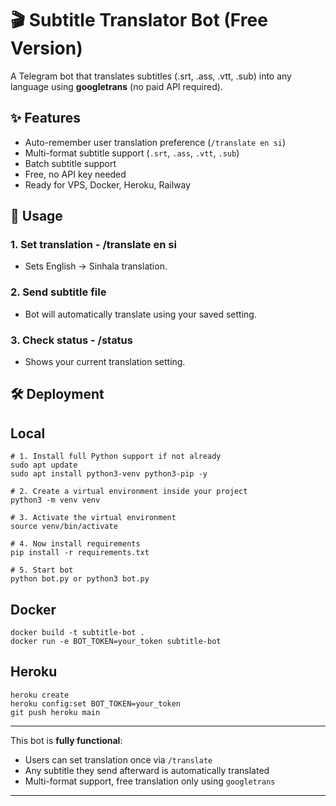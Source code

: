 # 🎬 Subtitle Translator Bot (Free Version)

A Telegram bot that translates subtitles (.srt, .ass, .vtt, .sub) into any language using **googletrans** (no paid API required).

## ✨ Features

- Auto-remember user translation preference (`/translate en si`)  
- Multi-format subtitle support (`.srt`, `.ass`, `.vtt`, `.sub`)  
- Batch subtitle support  
- Free, no API key needed  
- Ready for VPS, Docker, Heroku, Railway  

## 🚀 Usage

### 1. Set translation - /translate en si
- Sets English → Sinhala translation.  

### 2. Send subtitle file
- Bot will automatically translate using your saved setting.  

### 3. Check status - /status
- Shows your current translation setting.

## 🛠 Deployment

## Local
```
# 1. Install full Python support if not already
sudo apt update
sudo apt install python3-venv python3-pip -y

# 2. Create a virtual environment inside your project
python3 -m venv venv

# 3. Activate the virtual environment
source venv/bin/activate

# 4. Now install requirements
pip install -r requirements.txt

# 5. Start bot
python bot.py or python3 bot.py
```
## Docker
```
docker build -t subtitle-bot .
docker run -e BOT_TOKEN=your_token subtitle-bot
```
## Heroku
```
heroku create
heroku config:set BOT_TOKEN=your_token
git push heroku main
```
---

This bot is **fully functional**:  

- Users can set translation once via `/translate`  
- Any subtitle they send afterward is automatically translated  
- Multi-format support, free translation only using `googletrans`  

---
